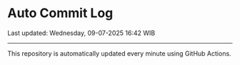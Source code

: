 # Auto Commit Log

Last updated: Wednesday, 09-07-2025 16:42 WIB

---

This repository is automatically updated every minute using GitHub Actions.
